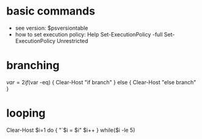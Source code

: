 # basic commands
- see version: $psversiontable
- how to set execution policy: Help Set-ExecutionPolicy -full
  Set-ExecutionPolicy Unrestricted
  
  
# branching
$var = 2
if($var -eq)
{
  Clear-Host
  "if branch"
}
else
{
  Clear-Host
  "else branch"
}
  
# looping
Clear-Host
$i=1
do
{
  "`$i = $i"
  $i++
} while($i -le 5)

# 
